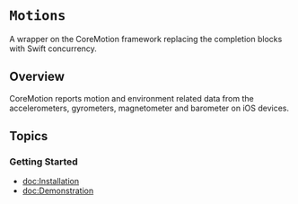 # ``Motions``

A wrapper on the CoreMotion framework replacing the completion blocks with Swift concurrency.

## Overview

CoreMotion reports motion and environment related data from the accelerometers, gyrometers, magnetometer and barometer on iOS devices.

## Topics

### Getting Started

- <doc:Installation>
- <doc:Demonstration>
